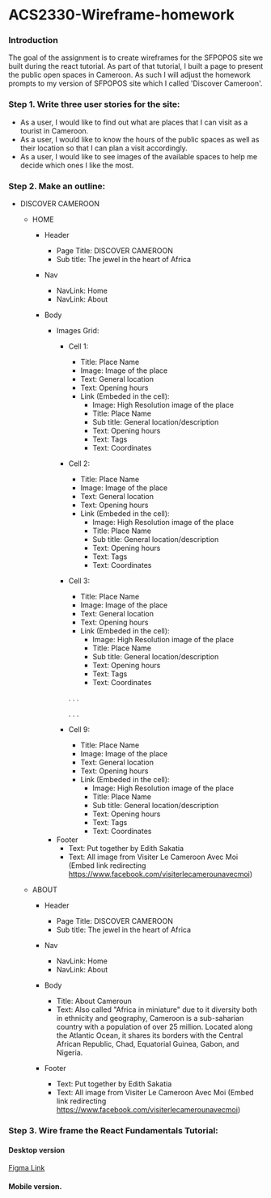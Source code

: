 # ACS2330-Wireframe-homework

### Introduction

The goal of the assignment is to create wireframes for the SFPOPOS site we built during the react tutorial. As part of that tutorial, I built a page to present the public open spaces in Cameroon. As such I will adjust the homework prompts to my version of SFPOPOS site which I called 'Discover Cameroon'. 

### Step 1. Write three user stories for the site: 

- As a user, I would like to find out what are places that I can visit as a tourist in Cameroon. 
- As a user, I would like to know the hours of the public spaces as well as their location so that I can plan a visit accordingly.
- As a user, I would like to see images of the available spaces to help me decide which ones I like the most.

### Step 2. Make an outline: 

- DISCOVER CAMEROON

  - HOME
  
    - Header
      - Page Title: DISCOVER CAMEROON
      - Sub title: The jewel in the heart of Africa
      
    - Nav
      - NavLink: Home
      - NavLink: About
      
    - Body
  
        - Images Grid:
          - Cell 1:
              - Title: Place Name             
              - Image: Image of the place
              - Text: General location 
              - Text: Opening hours 
              - Link (Embeded in the cell): 
                  - Image: High Resolution image of the place
                  - Title: Place Name
                  - Sub title: General location/description
                  - Text: Opening hours
                  - Text: Tags
                  - Text: Coordinates
          - Cell 2:
              - Title: Place Name
              - Image: Image of the place
              - Text: General location 
              - Text: Opening hours
              - Link (Embeded in the cell): 
                  - Image: High Resolution image of the place
                  - Title: Place Name
                  - Sub title: General location/description
                  - Text: Opening hours
                  - Text: Tags
                  - Text: Coordinates
          - Cell 3:
              - Title: Place Name
              - Image: Image of the place
              - Text: General location 
              - Text: Opening hours 
              - Link (Embeded in the cell): 
                  - Image: High Resolution image of the place
                  - Title: Place Name
                  - Sub title: General location/description
                  - Text: Opening hours
                  - Text: Tags
                  - Text: Coordinates
                  
              .
              .
              .

              .
              .
              .


          - Cell 9:
              - Title: Place Name
              - Image: Image of the place
              - Text: General location 
              - Text: Opening hours 
              - Link (Embeded in the cell): 
                  - Image: High Resolution image of the place
                  - Title: Place Name
                  - Sub title: General location/description
                  - Text: Opening hours
                  - Text: Tags
                  - Text: Coordinates
      - Footer
        - Text: Put together by Edith Sakatia
        - Text: All image from Visiter Le Cameroon Avec Moi (Embed link redirecting https://www.facebook.com/visiterlecamerounavecmoi)
        
  - ABOUT 
  
      - Header
        - Page Title: DISCOVER CAMEROON
        - Sub title: The jewel in the heart of Africa
      
      - Nav
        - NavLink: Home
        - NavLink: About
      
      - Body
        - Title: About Cameroun
        - Text: Also called "Africa in miniature" due to it diversity both in ethnicity and geography, Cameroon is a sub-saharian country with a population of over 25 million. Located along the Atlantic Ocean, it shares its borders with the Central African Republic, Chad, Equatorial Guinea, Gabon, and Nigeria.
      
      - Footer
        - Text: Put together by Edith Sakatia
        - Text: All image from Visiter Le Cameroon Avec Moi (Embed link redirecting https://www.facebook.com/visiterlecamerounavecmoi)

### Step 3. Wire frame the React Fundamentals Tutorial: 

  #### Desktop version
  
  [Figma Link](https://www.figma.com/file/vV0JifkWJTeP2NA6AEWLvn/ACS2330---WIREFRAME-HOMEWORK?node-id=0%3A1&t=E4JbLclnyPTg5q6n-1) 
  
  #### Mobile version.
  
